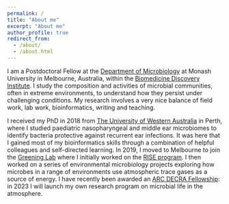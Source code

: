 ```yaml
---
permalink: /
title: "About me"
excerpt: "About me"
author_profile: true
redirect_from: 
  - /about/
  - /about.html
---
```


I am a Postdoctoral Fellow at the [Department of Microbiology](https://www.monash.edu/discovery-institute/departments/microbiology) at Monash University in Melbourne, Australia, within the [Biomedicine Discovery Institute](https://www.monash.edu/discovery-institute). I study the composition and activities of microbial communities, often in extreme environments, to understand how they persist under challenging conditions. My research involves a very nice balance of field work, lab work, bioinformatics, writing and teaching.

I received my PhD in 2018 from [The University of Western Australia](https://www.uwa.edu.au/) in Perth, where I studied paediatric nasopharyngeal and middle ear microbiomes to identify bacteria protective against recurrent ear infections. It was here that I gained most of my bioinformatics skills through a combination of helpful colleagues and self-directed learning. In 2019, I moved to Melbourne to join the [Greening Lab](http://greeninglab.com) where I initially worked on the [RISE program](https://www.rise-program.org/). I then worked on a series of environmental microbiology projects exploring how microbes in a range of environments use atmospheric trace gases as a source of energy. I have recently been awarded an [ARC DECRA Fellowship](https://www.arc.gov.au/funding-research/grant-announcement-kits/discovery-early-career-researcher-award-2023): in 2023 I will launch my own research program on microbial life in the atmosphere.
